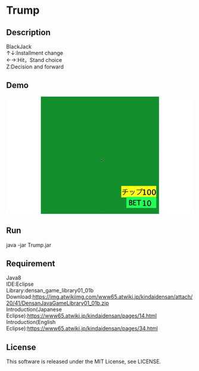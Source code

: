 # Trump

## Description
BlackJack  
↑↓:Installment change  
←→:Hit，Stand choice  
Z:Decision and forward  

## Demo
<!-- ![Trump](demo/Trump.gif) -->
<img src="demo/Trump.gif" width="640px">

## Run
java -jar Trump.jar

## Requirement
Java8  
IDE:Eclipse  
Library:densan_game_library01_01b  
Download:https://img.atwikiimg.com/www65.atwiki.jp/kindaidensan/attach/20/41/DensanJavaGameLibrary01_01b.zip  
Introduction(Japanese Eclipse):https://www65.atwiki.jp/kindaidensan/pages/14.html  
Introduction(English Eclipse):https://www65.atwiki.jp/kindaidensan/pages/34.html

## License
This software is released under the MIT License, see LICENSE.
